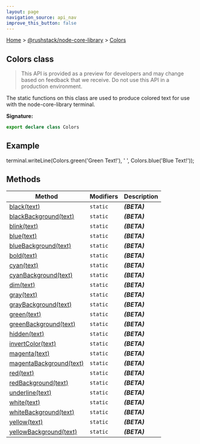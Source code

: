 ```yaml
---
layout: page
navigation_source: api_nav
improve_this_button: false
---
```



[Home](./index.md) &gt; [@rushstack/node-core-library](./node-core-library.md) &gt; [Colors](./node-core-library.colors.md)

## Colors class

> This API is provided as a preview for developers and may change based on feedback that we receive. Do not use this API in a production environment.
>

The static functions on this class are used to produce colored text for use with the node-core-library terminal.

<b>Signature:</b>

```typescript
export declare class Colors
```

## Example

terminal.writeLine(Colors.green('Green Text!'), ' ', Colors.blue('Blue Text!'));

## Methods

|  Method | Modifiers | Description |
|  --- | --- | --- |
|  [black(text)](./node-core-library.colors.black.md) | <code>static</code> | <b><i>(BETA)</i></b> |
|  [blackBackground(text)](./node-core-library.colors.blackbackground.md) | <code>static</code> | <b><i>(BETA)</i></b> |
|  [blink(text)](./node-core-library.colors.blink.md) | <code>static</code> | <b><i>(BETA)</i></b> |
|  [blue(text)](./node-core-library.colors.blue.md) | <code>static</code> | <b><i>(BETA)</i></b> |
|  [blueBackground(text)](./node-core-library.colors.bluebackground.md) | <code>static</code> | <b><i>(BETA)</i></b> |
|  [bold(text)](./node-core-library.colors.bold.md) | <code>static</code> | <b><i>(BETA)</i></b> |
|  [cyan(text)](./node-core-library.colors.cyan.md) | <code>static</code> | <b><i>(BETA)</i></b> |
|  [cyanBackground(text)](./node-core-library.colors.cyanbackground.md) | <code>static</code> | <b><i>(BETA)</i></b> |
|  [dim(text)](./node-core-library.colors.dim.md) | <code>static</code> | <b><i>(BETA)</i></b> |
|  [gray(text)](./node-core-library.colors.gray.md) | <code>static</code> | <b><i>(BETA)</i></b> |
|  [grayBackground(text)](./node-core-library.colors.graybackground.md) | <code>static</code> | <b><i>(BETA)</i></b> |
|  [green(text)](./node-core-library.colors.green.md) | <code>static</code> | <b><i>(BETA)</i></b> |
|  [greenBackground(text)](./node-core-library.colors.greenbackground.md) | <code>static</code> | <b><i>(BETA)</i></b> |
|  [hidden(text)](./node-core-library.colors.hidden.md) | <code>static</code> | <b><i>(BETA)</i></b> |
|  [invertColor(text)](./node-core-library.colors.invertcolor.md) | <code>static</code> | <b><i>(BETA)</i></b> |
|  [magenta(text)](./node-core-library.colors.magenta.md) | <code>static</code> | <b><i>(BETA)</i></b> |
|  [magentaBackground(text)](./node-core-library.colors.magentabackground.md) | <code>static</code> | <b><i>(BETA)</i></b> |
|  [red(text)](./node-core-library.colors.red.md) | <code>static</code> | <b><i>(BETA)</i></b> |
|  [redBackground(text)](./node-core-library.colors.redbackground.md) | <code>static</code> | <b><i>(BETA)</i></b> |
|  [underline(text)](./node-core-library.colors.underline.md) | <code>static</code> | <b><i>(BETA)</i></b> |
|  [white(text)](./node-core-library.colors.white.md) | <code>static</code> | <b><i>(BETA)</i></b> |
|  [whiteBackground(text)](./node-core-library.colors.whitebackground.md) | <code>static</code> | <b><i>(BETA)</i></b> |
|  [yellow(text)](./node-core-library.colors.yellow.md) | <code>static</code> | <b><i>(BETA)</i></b> |
|  [yellowBackground(text)](./node-core-library.colors.yellowbackground.md) | <code>static</code> | <b><i>(BETA)</i></b> |
